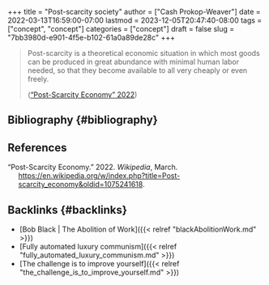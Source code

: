 +++
title = "Post-scarcity society"
author = ["Cash Prokop-Weaver"]
date = 2022-03-13T16:59:00-07:00
lastmod = 2023-12-05T20:47:40-08:00
tags = ["concept", "concept"]
categories = ["concept"]
draft = false
slug = "7bb3980d-e901-4f5e-b102-61a0a89de28c"
+++

> Post-scarcity is a theoretical economic situation in which most goods can be produced in great abundance with minimal human labor needed, so that they become available to all very cheaply or even freely.
>
> (<a href="#citeproc_bib_item_1">“Post-Scarcity Economy” 2022</a>)


## Bibliography {#bibliography}

## References

<style>.csl-entry{text-indent: -1.5em; margin-left: 1.5em;}</style><div class="csl-bib-body">
  <div class="csl-entry"><a id="citeproc_bib_item_1"></a>“Post-Scarcity Economy.” 2022. <i>Wikipedia</i>, March. <a href="https://en.wikipedia.org/w/index.php?title=Post-scarcity_economy&oldid=1075241618">https://en.wikipedia.org/w/index.php?title=Post-scarcity_economy&#38;oldid=1075241618</a>.</div>
</div>


## Backlinks {#backlinks}

-   [Bob Black | The Abolition of Work]({{< relref "blackAbolitionWork.md" >}})
-   [Fully automated luxury communism]({{< relref "fully_automated_luxury_communism.md" >}})
-   [The challenge is to improve yourself]({{< relref "the_challenge_is_to_improve_yourself.md" >}})
